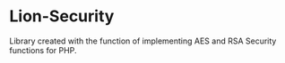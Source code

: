 # Lion-Security
Library created with the function of implementing AES and RSA Security functions for PHP.
